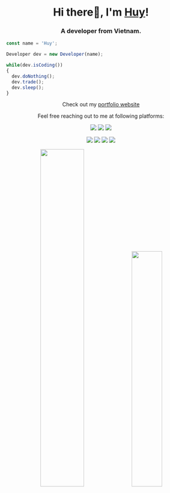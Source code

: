 <h1 align="center">Hi there👋, I'm <a href="https://github.com/imsohuy">Huy</a>!</h1>
<h3 align="center">A developer from Vietnam.</h3>

```js
const name = 'Huy';

Developer dev = new Developer(name);

while(dev.isCoding())
{
  dev.doNothing();
  dev.trade();
  dev.sleep();
}
```
<p align="center">Check out my <a href="https://github.com/imsohuy">portfolio website</a></p>

<p align="center">Feel free reaching out to me at following platforms:</p>

<p align="center">
  <a href="https://github.com/imsohuy"><img src="https://img.shields.io/badge/GitHub-100000?style=for-the-badge&logo=github&logoColor=white"></a>
  <a href="https://www.instagram.com/tomorrow.huuhuy/"><img src="https://img.shields.io/badge/Instagram-E4405F?style=for-the-badge&logo=instagram&logoColor=white"></a>
  <a href="https://imsohuy.notion.site/fe257eac3e47483aaacbea1325beeff4?v=0ea774cef23e46b781f16036b30407f7">
  <img src="https://img.shields.io/badge/Trade Blog-000000?style=for-the-badge&logo=notion&logoColor=white"></a>
</p>

<p align="center">
  <img src="https://img.shields.io/badge/Android-3DDC84?style=for-the-badge&logo=android&logoColor=white">
  <img src="https://img.shields.io/badge/Windows-0078D6?style=for-the-badge&logo=windows&logoColor=white">
  <img src="https://img.shields.io/badge/Ethereum-3C3C3D?style=for-the-badge&logo=ethereum&logoColor=white">
  <img src="https://img.shields.io/badge/Java-007396?style=for-the-badge&logo=java&logoColor=white">
</p>

<p align="center">
  <img width="48%" src="https://github-readme-stats.vercel.app/api?username=imsohuy&show_icons=true&theme=tokyonight" />
  <img width="40.1%" src="https://github-readme-stats.vercel.app/api/top-langs/?username=imsohuy&layout=compact&theme=tokyonight" />
</p>

